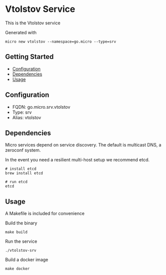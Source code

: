 # Vtolstov Service

This is the Vtolstov service

Generated with

```
micro new vtolstov --namespace=go.micro --type=srv
```

## Getting Started

- [Configuration](#configuration)
- [Dependencies](#dependencies)
- [Usage](#usage)

## Configuration

- FQDN: go.micro.srv.vtolstov
- Type: srv
- Alias: vtolstov

## Dependencies

Micro services depend on service discovery. The default is multicast DNS, a zeroconf system.

In the event you need a resilient multi-host setup we recommend etcd.

```
# install etcd
brew install etcd

# run etcd
etcd
```

## Usage

A Makefile is included for convenience

Build the binary

```
make build
```

Run the service
```
./vtolstov-srv
```

Build a docker image
```
make docker
```
